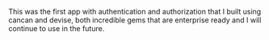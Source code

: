 This was the first app with authentication and authorization that I built using cancan and devise, both incredible gems that 
are enterprise ready and I will continue to use in the future. 
